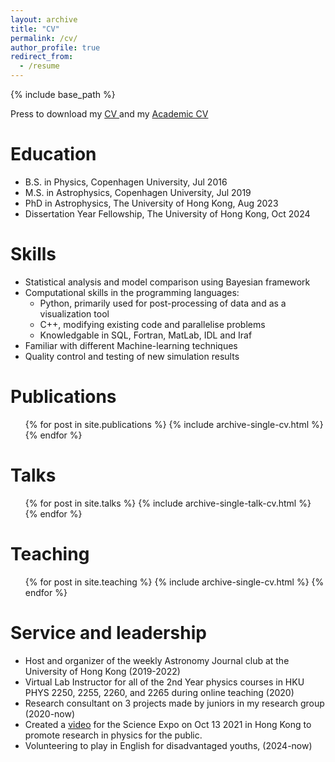 ```yaml
---
layout: archive
title: "CV"
permalink: /cv/
author_profile: true
redirect_from:
  - /resume
---
```

{% include base_path %}

Press to download my <a href="https://github.com/gfh112/Lars/blob/master/CV_LarsThomsen_2024.pdf" download> CV </a>
 and my <a href="https://github.com/gfh112/Lars/blob/master/Academic_CV_2024.pdf" download> Academic CV </a> 

Education
======
* B.S. in Physics, Copenhagen University, Jul 2016
* M.S. in Astrophysics, Copenhagen University, Jul 2019
* PhD in Astrophysics, The University of Hong Kong, Aug 2023
* Dissertation Year Fellowship, The University of Hong Kong, Oct 2024


Skills
======
* Statistical analysis and model comparison using Bayesian framework
* Computational skills in the programming languages:
  * Python, primarily used for post-processing of data and as a visualization tool
  * C++, modifying existing code and parallelise problems
  * Knowledgable in SQL, Fortran, MatLab, IDL and Iraf
* Familiar with different Machine-learning techniques
* Quality control and testing of new simulation results

Publications
======
  <ul>{% for post in site.publications %}
    {% include archive-single-cv.html %}
  {% endfor %}</ul>
  
Talks
======
  <ul>{% for post in site.talks %}
    {% include archive-single-talk-cv.html %}
  {% endfor %}</ul>
  
Teaching
======
  <ul>{% for post in site.teaching %}
    {% include archive-single-cv.html %}
  {% endfor %}</ul>
  
Service and leadership
======
* Host and organizer of the weekly Astronomy Journal club at the University of Hong Kong (2019-2022)
* Virtual Lab Instructor for all of the 2nd Year physics courses in HKU PHYS 2250, 2255, 2260, and 2265 during online teaching (2020)
* Research consultant on 3 projects made by juniors in my research group (2020-now)  
* Created a <a href="https://gfh112.github.io/Lars/portfolio/Introduction_X-ray_reverberation" target="_blank">video</a> for the Science Expo on Oct 13 2021 in Hong Kong to promote research in physics for the public.
* Volunteering to play in English for disadvantaged youths, (2024-now)
